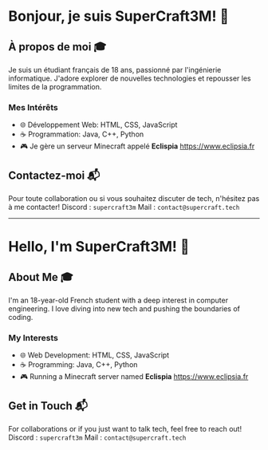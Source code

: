 # Bonjour, je suis SuperCraft3M! 👋

## À propos de moi 🎓
Je suis un étudiant français de 18 ans, passionné par l'ingénierie informatique. J'adore explorer de nouvelles technologies et repousser les limites de la programmation.

### Mes Intérêts
- 🌐 Développement Web: HTML, CSS, JavaScript
- ☕ Programmation: Java, C++, Python
- 🎮 Je gère un serveur Minecraft appelé **Eclispia** https://www.eclipsia.fr

## Contactez-moi 📬
Pour toute collaboration ou si vous souhaitez discuter de tech, n'hésitez pas à me contacter!
Discord : `supercraft3m`
Mail : `contact@supercraft.tech`

---

# Hello, I'm SuperCraft3M! 👋

## About Me 🎓
I'm an 18-year-old French student with a deep interest in computer engineering. I love diving into new tech and pushing the boundaries of coding.

### My Interests
- 🌐 Web Development: HTML, CSS, JavaScript
- ☕ Programming: Java, C++, Python
- 🎮 Running a Minecraft server named **Eclispia** https://www.eclipsia.fr

## Get in Touch 📬
For collaborations or if you just want to talk tech, feel free to reach out!
Discord : `supercraft3m`
Mail : `contact@supercraft.tech`
